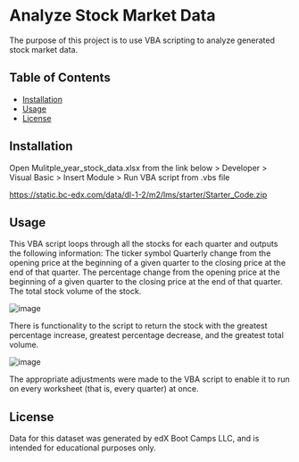 # Analyze Stock Market Data

The purpose of this project is to use VBA scripting to analyze generated stock market data. 

## Table of Contents

- [Installation](#installation)
- [Usage](#usage)
- [License](#license)

## Installation
Open Mulitple_year_stock_data.xlsx from the link below > Developer > Visual Basic > Insert Module > Run VBA script from .vbs file

https://static.bc-edx.com/data/dl-1-2/m2/lms/starter/Starter_Code.zip



## Usage

This VBA script loops through all the stocks for each quarter and outputs the following information:
The ticker symbol
Quarterly change from the opening price at the beginning of a given quarter to the closing price at the end of that quarter.
The percentage change from the opening price at the beginning of a given quarter to the closing price at the end of that quarter.
The total stock volume of the stock. 

![image](https://github.com/ellen-grant/VBA-Challenge/assets/169740200/bb8eb0f3-8c20-46e9-bd7b-a283fac15fb2)

There is functionality to the script to return the stock with the greatest percentage increase, greatest percentage decrease, and the greatest total volume. 

![image](https://github.com/ellen-grant/VBA-Challenge/assets/169740200/9fc3e906-e06d-4341-b8f2-34de426f4c29)

The appropriate adjustments were made to the VBA script to enable it to run on every worksheet (that is, every quarter) at once.





## License
Data for this dataset was generated by edX Boot Camps LLC, and is intended for educational purposes only.

